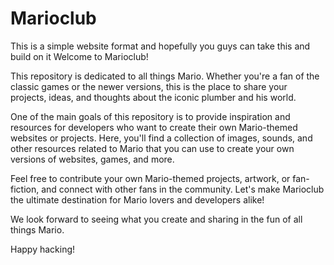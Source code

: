 # Marioclub
This is a simple website format and hopefully you guys can take this and build on it
Welcome to Marioclub!

This repository is dedicated to all things Mario. Whether you're a fan of the classic games or the newer versions, this is the place to share your projects, ideas, and thoughts about the iconic plumber and his world.

One of the main goals of this repository is to provide inspiration and resources for developers who want to create their own Mario-themed websites or projects. Here, you'll find a collection of images, sounds, and other resources related to Mario that you can use to create your own versions of websites, games, and more.

Feel free to contribute your own Mario-themed projects, artwork, or fan-fiction, and connect with other fans in the community. Let's make Marioclub the ultimate destination for Mario lovers and developers alike!

We look forward to seeing what you create and sharing in the fun of all things Mario.

Happy hacking!
